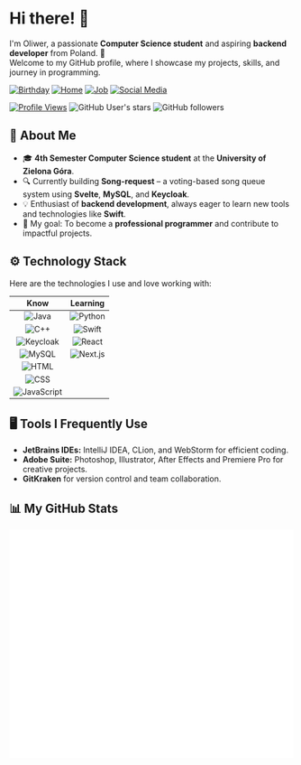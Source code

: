 # Hi there! 👋

I'm Oliwer, a passionate **Computer Science student** and aspiring **backend developer** from Poland. 🚀  
Welcome to my GitHub profile, where I showcase my projects, skills, and journey in programming.

[![Birthday](https://img.shields.io/badge/🎂-May%202003-FF3E00?style=for-the-badge "Birthday")](https://github.com/Guliveer)
[![Home](https://img.shields.io/badge/🏠-Zielona%20Góra-45ad2d?style=for-the-badge "Home")](https://en.wikipedia.org/wiki/Zielona_Góra)
[![Job](https://img.shields.io/badge/👀-Looking%20for%20a%20job-814ad4?style=for-the-badge "Job Status")](https://www.linkedin.com/in/oliwer-pawelski/)
[![Social Media](https://img.shields.io/badge/🌐-Social%20Links-038cfc?style=for-the-badge "Social Links")](https://guliveer.github.io/links)

[![Profile Views](https://komarev.com/ghpvc/?username=Guliveer&label=Profile+Views&color=cf2b67&style=for-the-badge&abbreviated=true)](https://github.com/Guliveer)
![GitHub User's stars](https://img.shields.io/github/stars/Guliveer?style=for-the-badge&color=DC9D00)
![GitHub followers](https://img.shields.io/github/followers/Guliveer?style=for-the-badge&color=7D8471)

## 🌟 About Me

- 🎓 **4th Semester Computer Science student** at the **University of Zielona Góra**.
- 🔍 Currently building **Song-request** – a voting-based song queue system using **Svelte**, **MySQL**, and **Keycloak**.
- 💡 Enthusiast of **backend development**, always eager to learn new tools and technologies like **Swift**.
- 🎯 My goal: To become a **professional programmer** and contribute to impactful projects.

## ⚙️ Technology Stack

Here are the technologies I use and love working with:

|                                                      Know                                                       |                                                Learning                                                |
| :-------------------------------------------------------------------------------------------------------------: | :----------------------------------------------------------------------------------------------------: |
|          ![Java](https://img.shields.io/badge/Java-007396?style=flat-square&logo=java&logoColor=white)          |  ![Python](https://img.shields.io/badge/Python-3776AB?style=flat-square&logo=python&logoColor=white)   |
|        ![C++](https://img.shields.io/badge/C++-00599C?style=flat-square&logo=cplusplus&logoColor=white)         |    ![Swift](https://img.shields.io/badge/Swift-FA7343?style=flat-square&logo=swift&logoColor=white)    |
|    ![Keycloak](https://img.shields.io/badge/Keycloak-4D4D4D?style=flat-square&logo=keycloak&logoColor=white)    |    ![React](https://img.shields.io/badge/React-61DAFB?style=flat-square&logo=react&logoColor=black)    |
|        ![MySQL](https://img.shields.io/badge/MySQL-4479A1?style=flat-square&logo=mysql&logoColor=white)         | ![Next.js](https://img.shields.io/badge/Next.js-000000?style=flat-square&logo=next.js&logoColor=white) |
|         ![HTML](https://img.shields.io/badge/HTML5-E34F26?style=flat-square&logo=html5&logoColor=white)         |                                                                                                        |
|          ![CSS](https://img.shields.io/badge/CSS3-1572B6?style=flat-square&logo=css3&logoColor=white)           |                                                                                                        |
| ![JavaScript](https://img.shields.io/badge/JavaScript-F7DF1E?style=flat-square&logo=javascript&logoColor=black) |                                                                                                        |

## 🖥️ Tools I Frequently Use

- **JetBrains IDEs:** IntelliJ IDEA, CLion, and WebStorm for efficient coding.
- **Adobe Suite:** Photoshop, Illustrator, After Effects and Premiere Pro for creative projects.
- **GitKraken** for version control and team collaboration.

## 📊 My GitHub Stats

<!-- [![Trophies](https://github-profile-trophy.vercel.app/?username=Guliveer&theme=radical&row=1&margin-w=15)](https://github.com/Guliveer)   -->
<!--
[![GitHub Stats](https://github-readme-stats.vercel.app/api?username=Guliveer&theme=one_dark_pro&bg_color=00000000&hide_border=true&rank_icon=percentile&show_icons=true&count_private=true)](https://github.com/Guliveer)
[![Top Languages](https://github-readme-stats.vercel.app/api/top-langs/?username=Guliveer&theme=one_dark_pro&bg_color=00000000&hide_border=true&langs_count=12&layout=donut-vertical)](https://github.com/Guliveer)
-->

![Metrics](./github-metrics.svg)
